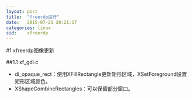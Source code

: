```yaml
---
layout: post
title:  "freerdp运行"
date:   2015-07-21 20:21:17
categories: linux
sid:    xfreerdp
---
```


#1 xfreerdp图像更新

##1.1 xf\_gdi.c
+ di\_opaque\_rect：使用XFillRectangle更新矩形区域，XSetForeground设置矩形区域颜色。
+ XShapeCombineRectangles：可以保留部分窗口。



